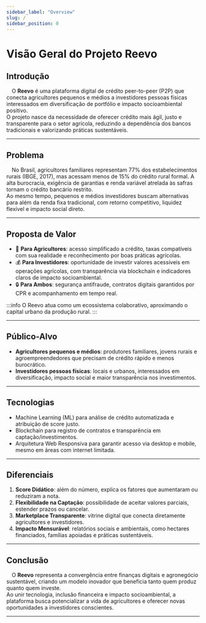 ```yaml
---
sidebar_label: "Overview"
slug: /
sidebar_position: 0
---
```


# Visão Geral do Projeto Reevo

## Introdução

&emsp;O **Reevo** é uma plataforma digital de crédito peer-to-peer (P2P) que conecta agricultores pequenos e médios a investidores pessoas físicas interessados em diversificação de portfólio e impacto socioambiental positivo.  
O projeto nasce da necessidade de oferecer crédito mais ágil, justo e transparente para o setor agrícola, reduzindo a dependência dos bancos tradicionais e valorizando práticas sustentáveis.

---

## Problema

&emsp;No Brasil, agricultores familiares representam 77% dos estabelecimentos rurais (IBGE, 2017), mas acessam menos de 15% do crédito rural formal. A alta burocracia, exigência de garantias e renda variável atrelada às safras tornam o crédito bancário restrito.  
Ao mesmo tempo, pequenos e médios investidores buscam alternativas para além da renda fixa tradicional, com retorno competitivo, liquidez flexível e impacto social direto.

---

## Proposta de Valor

- 🌱 **Para Agricultores**: acesso simplificado a crédito, taxas compatíveis com sua realidade e reconhecimento por boas práticas agrícolas.  
- 💰 **Para Investidores**: oportunidade de investir valores acessíveis em operações agrícolas, com transparência via blockchain e indicadores claros de impacto socioambiental.  
- 🔒 **Para Ambos**: segurança antifraude, contratos digitais garantidos por CPR e acompanhamento em tempo real.  

:::info
O Reevo atua como um ecossistema colaborativo, aproximando o capital urbano da produção rural.
:::

---

## Público-Alvo

- **Agricultores pequenos e médios**: produtores familiares, jovens rurais e agroempreendedores que precisam de crédito rápido e menos burocrático.  
- **Investidores pessoas físicas**: locais e urbanos, interessados em diversificação, impacto social e maior transparência nos investimentos.  

---

## Tecnologias

- Machine Learning (ML) para análise de crédito automatizada e atribuição de score justo.  
- Blockchain para registro de contratos e transparência em captação/investimentos.  
- Arquitetura Web Responsiva para garantir acesso via desktop e mobile, mesmo em áreas com internet limitada.  

---

## Diferenciais

1. **Score Didático**: além do número, explica os fatores que aumentaram ou reduziram a nota.  
2. **Flexibilidade na Captação**: possibilidade de aceitar valores parciais, estender prazos ou cancelar.  
3. **Marketplace Transparente**: vitrine digital que conecta diretamente agricultores e investidores.  
4. **Impacto Mensurável**: relatórios sociais e ambientais, como hectares financiados, famílias apoiadas e práticas sustentáveis.  

---

## Conclusão

&emsp;O **Reevo** representa a convergência entre finanças digitais e agronegócio sustentável, criando um modelo inovador que beneficia tanto quem produz quanto quem investe.  
Ao unir tecnologia, inclusão financeira e impacto socioambiental, a plataforma busca potencializar a vida de agricultores e oferecer novas oportunidades a investidores conscientes.

---
